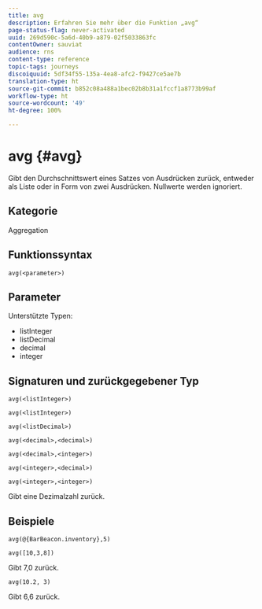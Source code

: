 ```yaml
---
title: avg
description: Erfahren Sie mehr über die Funktion „avg“
page-status-flag: never-activated
uuid: 269d590c-5a6d-40b9-a879-02f5033863fc
contentOwner: sauviat
audience: rns
content-type: reference
topic-tags: journeys
discoiquuid: 5df34f55-135a-4ea8-afc2-f9427ce5ae7b
translation-type: ht
source-git-commit: b852c08a488a1bec02b8b31a1fccf1a8773b99af
workflow-type: ht
source-wordcount: '49'
ht-degree: 100%

---
```



# avg {#avg}

Gibt den Durchschnittswert eines Satzes von Ausdrücken zurück, entweder als Liste oder in Form von zwei Ausdrücken. Nullwerte werden ignoriert.


## Kategorie

Aggregation

## Funktionssyntax

`avg(<parameter>)`

## Parameter

Unterstützte Typen:

* listInteger
* listDecimal
* decimal
* integer

## Signaturen und zurückgegebener Typ

`avg(<listInteger>)`

`avg(<listInteger>)`

`avg(<listDecimal>)`

`avg(<decimal>,<decimal>)`

`avg(<decimal>,<integer>)`

`avg(<integer>,<decimal>)`

`avg(<integer>,<integer>)`

Gibt eine Dezimalzahl zurück.

## Beispiele

`avg(@{BarBeacon.inventory},5)`

`avg([10,3,8])`

Gibt 7,0 zurück.

`avg(10.2, 3)`

Gibt 6,6 zurück.
